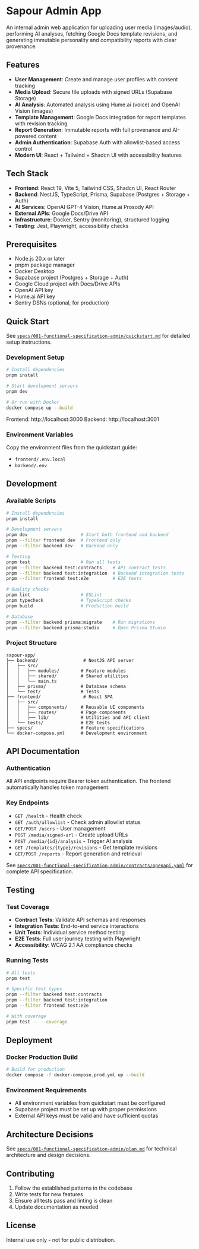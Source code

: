 # Sapour Admin App


An internal admin web application for uploading user media (images/audio), performing AI analyses, fetching Google Docs template revisions, and generating immutable personality and compatibility reports with clear provenance.

## Features

- **User Management**: Create and manage user profiles with consent tracking
- **Media Upload**: Secure file uploads with signed URLs (Supabase Storage)
- **AI Analysis**: Automated analysis using Hume.ai (voice) and OpenAI Vision (images)
- **Template Management**: Google Docs integration for report templates with revision tracking
- **Report Generation**: Immutable reports with full provenance and AI-powered content
- **Admin Authentication**: Supabase Auth with allowlist-based access control
- **Modern UI**: React + Tailwind + Shadcn UI with accessibility features

## Tech Stack

- **Frontend**: React 19, Vite 5, Tailwind CSS, Shadcn UI, React Router
- **Backend**: NestJS, TypeScript, Prisma, Supabase (Postgres + Storage + Auth)
- **AI Services**: OpenAI GPT-4 Vision, Hume.ai Prosody API
- **External APIs**: Google Docs/Drive API
- **Infrastructure**: Docker, Sentry (monitoring), structured logging
- **Testing**: Jest, Playwright, accessibility checks

## Prerequisites

- Node.js 20.x or later
- pnpm package manager
- Docker Desktop
- Supabase project (Postgres + Storage + Auth)
- Google Cloud project with Docs/Drive APIs
- OpenAI API key
- Hume.ai API key
- Sentry DSNs (optional, for production)

## Quick Start

See [`specs/001-functional-specification-admin/quickstart.md`](specs/001-functional-specification-admin/quickstart.md) for detailed setup instructions.

### Development Setup

```bash
# Install dependencies
pnpm install

# Start development servers
pnpm dev

# Or run with Docker
docker compose up --build
```

Frontend: http://localhost:3000
Backend: http://localhost:3001

### Environment Variables

Copy the environment files from the quickstart guide:

- `frontend/.env.local`
- `backend/.env`

## Development

### Available Scripts

```bash
# Install dependencies
pnpm install

# Development servers
pnpm dev                    # Start both frontend and backend
pnpm --filter frontend dev  # Frontend only
pnpm --filter backend dev   # Backend only

# Testing
pnpm test                   # Run all tests
pnpm --filter backend test:contracts    # API contract tests
pnpm --filter backend test:integration  # Backend integration tests
pnpm --filter frontend test:e2e         # E2E tests

# Quality checks
pnpm lint                   # ESLint
pnpm typecheck              # TypeScript checks
pnpm build                  # Production build

# Database
pnpm --filter backend prisma:migrate    # Run migrations
pnpm --filter backend prisma:studio     # Open Prisma Studio
```

### Project Structure

```
sapour-app/
├── backend/                 # NestJS API server
│   ├── src/
│   │   ├── modules/        # Feature modules
│   │   ├── shared/         # Shared utilities
│   │   └── main.ts
│   ├── prisma/             # Database schema
│   └── test/               # Tests
├── frontend/                # React SPA
│   ├── src/
│   │   ├── components/     # Reusable UI components
│   │   ├── routes/         # Page components
│   │   ├── lib/            # Utilities and API client
│   └── tests/              # E2E tests
├── specs/                  # Feature specifications
└── docker-compose.yml      # Development environment
```

## API Documentation

### Authentication

All API endpoints require Bearer token authentication. The frontend automatically handles token management.

### Key Endpoints

- `GET /health` - Health check
- `GET /auth/allowlist` - Check admin allowlist status
- `GET/POST /users` - User management
- `POST /media/signed-url` - Create upload URLs
- `POST /media/{id}/analysis` - Trigger AI analysis
- `GET /templates/{type}/revisions` - Get template revisions
- `GET/POST /reports` - Report generation and retrieval

See [`specs/001-functional-specification-admin/contracts/openapi.yaml`](specs/001-functional-specification-admin/contracts/openapi.yaml) for complete API specification.

## Testing

### Test Coverage

- **Contract Tests**: Validate API schemas and responses
- **Integration Tests**: End-to-end service interactions
- **Unit Tests**: Individual service method testing
- **E2E Tests**: Full user journey testing with Playwright
- **Accessibility**: WCAG 2.1 AA compliance checks

### Running Tests

```bash
# All tests
pnpm test

# Specific test types
pnpm --filter backend test:contracts
pnpm --filter backend test:integration
pnpm --filter frontend test:e2e

# With coverage
pnpm test -- --coverage
```

## Deployment

### Docker Production Build

```bash
# Build for production
docker compose -f docker-compose.prod.yml up --build
```

### Environment Requirements

- All environment variables from quickstart must be configured
- Supabase project must be set up with proper permissions
- External API keys must be valid and have sufficient quotas

## Architecture Decisions

See [`specs/001-functional-specification-admin/plan.md`](specs/001-functional-specification-admin/plan.md) for technical architecture and design decisions.

## Contributing

1. Follow the established patterns in the codebase
2. Write tests for new features
3. Ensure all tests pass and linting is clean
4. Update documentation as needed

## License

Internal use only - not for public distribution.
